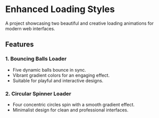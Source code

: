 # Enhanced Loading Styles

A project showcasing two beautiful and creative loading animations for modern web interfaces.

## Features

### 1. **Bouncing Balls Loader**

- Five dynamic balls bounce in sync.
- Vibrant gradient colors for an engaging effect.
- Suitable for playful and interactive designs.

### 2. **Circular Spinner Loader**

- Four concentric circles spin with a smooth gradient effect.
- Minimalist design for clean and professional interfaces.
